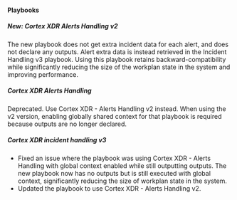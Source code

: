 
#### Playbooks

##### New: Cortex XDR Alerts Handling v2

The new playbook does not get extra incident data for each alert, and does not declare any outputs. Alert extra data is instead retrieved in the Incident Handling v3 playbook. Using this playbook retains backward-compatibility while significantly reducing the size of the workplan state in the system and improving performance.

##### Cortex XDR Alerts Handling

Deprecated. Use Cortex XDR - Alerts Handling v2 instead. When using the v2 version, enabling globally shared context for that playbook is required because outputs are no longer declared.

##### Cortex XDR incident handling v3

- Fixed an issue where the playbook was using Cortex XDR - Alerts Handling with global context enabled while still outputting outputs. The new playbook now has no outputs but is still executed with global context, significantly reducing the size of workplan state in the system.
- Updated the playbook to use Cortex XDR - Alerts Handling v2.
